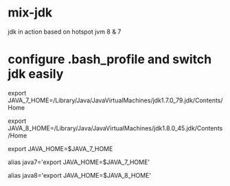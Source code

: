 # mix-jdk
jdk in action based on hotspot jvm 8 & 7

# configure .bash_profile and switch jdk easily
export JAVA_7_HOME=/Library/Java/JavaVirtualMachines/jdk1.7.0_79.jdk/Contents/Home

export JAVA_8_HOME=/Library/Java/JavaVirtualMachines/jdk1.8.0_45.jdk/Contents/Home

export JAVA_HOME=$JAVA_7_HOME

alias java7='export JAVA_HOME=$JAVA_7_HOME'

alias java8='export JAVA_HOME=$JAVA_8_HOME'
